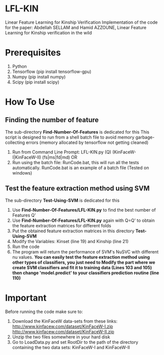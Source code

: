 # LFL-KIN
Linear Feature Learning for Kinship Verification
Implementation of the code for the paper:
Abdellah SELLAM and Hamid AZZOUNE, Linear Feature Learning for Kinship verification in the wild

# Prerequisites
1. Python
2. Tensorflow (pip install tensorflow-gpu)
3. Numpy (pip install numpy)
4. Scipy (pip install scipy)

# How To Use
## Finding the number of feature
The sub-directory **Find-Number-Of-Features** is dedicated for this
This script is designed to run from a shell batch file to avoid memory garbage-collecting errors (memory allocated by tensorflow not getting cleaned)
1. Run from Command Line Prompt: LFL-KIN.py (Q) (KinFaceW-I|KinFaceW-II) (fs|ms|fd|md)
 OR
1. Run using the batch file: RunCode.bat, this will run all the tests automatically. RunCode.bat is an example of a batch file (Tested on windows)
## Test the feature extraction method using SVM
The sub-directory **Test-Using-SVM** is dedicated for this
1. Use **Find-Number-Of-Features/LFL-KIN.py** to find the best number of Features Q'
1. Use **Find-Number-Of-Features/LFL-KIN.py** again with Q=Q' to obtain the feature extraction matrices for different folds
1. Put the obtained feature extraction matrices in this directory **Test-Using-SVM**
1. Modify the Variables: Kinset (line 19) and Kinship (line 21)
1. Run the code
1. The program will return the performance of SVM's NuSVC with different nu values.
**You can easily test the feature extraction method using other types of classifiers, you just need to Modify the part where we create SVM classifiers and fit it to training data (Lines 103 and 105) then change 'model.predict' to your classifiers prediction routine (line 110)**

# Important
Before running the code make sure to:
1. Download the KinFaceW data-sets from these links: http://www.kinfacew.com/dataset/KinFaceW-I.zip
http://www.kinfacew.com/dataset/KinFaceW-II.zip
2. Unzip the two files somewhere in your hard disk
3. Go to LoadData.py and set RootDir to the path of the directory containing the two data sets: KinFaceW-I and KinFaceW-II
